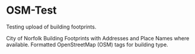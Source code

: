 OSM-Test
========

Testing upload of building footprints.

City of Norfolk Building Footprints with Addresses and Place Names where available.  Formatted OpenStreetMap (OSM) tags for building type.
